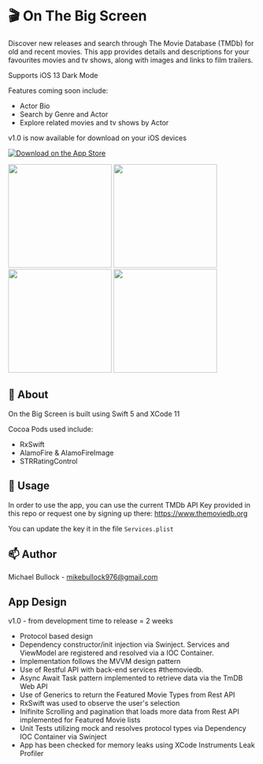 # 
# 🎬 On The Big Screen

Discover new releases and search through The Movie Database (TMDb) for old and recent movies. This app provides details and descriptions for your favourites movies and tv shows, along with images and links to film trailers.

Supports iOS 13 Dark Mode

Features coming soon include:
- Actor Bio
- Search by Genre and Actor
- Explore related movies and tv shows by Actor

v1.0 is now available for download on your iOS devices 


[![Download on the App Store](http://linkmaker.itunes.apple.com/assets/shared/badges/en-gb/appstore-lrg.svg)](https://apps.apple.com/us/app/on-the-big-screen/id1512929950?ls=1)


<p>
  <img src="https://user-images.githubusercontent.com/63581689/81798327-d0495d00-9507-11ea-9cd0-e3fc1c0f86fe.png" width="210">
  
  <img src="https://user-images.githubusercontent.com/63581689/81798363-dd664c00-9507-11ea-89cd-f780b264124b.png" width="210">

  <img src="https://user-images.githubusercontent.com/63581689/81798412-ece59500-9507-11ea-824a-a22a856f7b71.png" width="210">

  <img src="https://user-images.githubusercontent.com/63581689/81798450-f7079380-9507-11ea-9961-9daa0f6b30c8.png" width="210">
</p>

## 🔎 About

On the Big Screen is built using Swift 5 and XCode 11

Cocoa Pods used include:

- RxSwift
- AlamoFire & AlamoFireImage
- STRRatingControl

## 🔧 Usage

In order to use the app, you can use the current TMDb API Key provided in this repo or request one by signing up there:
https://www.themoviedb.org

You can update the key it in the file `Services.plist`

## 📫 Author

Michael Bullock - <mikebullock976@gmail.com>


## App Design

v1.0 - from development time to release = 2 weeks

- Protocol based design 
- Dependency constructor/init injection via Swinject. Services and ViewModel are registered and resolved via a IOC Container. 
- Implementation follows the MVVM design pattern
- Use of Restful API with back-end services #themoviedb.
- Async Await Task pattern implemented to retrieve data via the TmDB Web API
- Use of Generics to return the Featured Movie Types from Rest API
- RxSwift was used to observe the user's selection
- Inifinite Scrolling and pagination that loads more data from Rest API implemented for Featured Movie lists
- Unit Tests utilizing mock and resolves protocol types via Dependency IOC Container via Swinject
- App has been checked for memory leaks using XCode Instruments Leak Profiler
 
 
 

